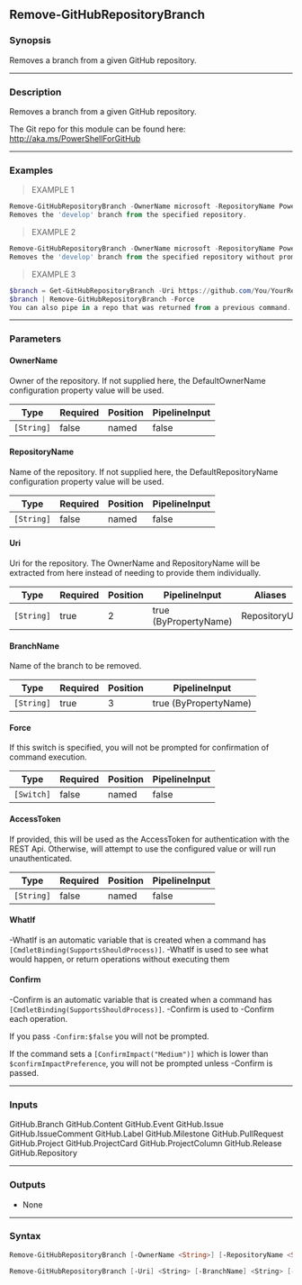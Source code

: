 Remove-GitHubRepositoryBranch
-----------------------------

### Synopsis
Removes a branch from a given GitHub repository.

---

### Description

Removes a branch from a given GitHub repository.

The Git repo for this module can be found here: http://aka.ms/PowerShellForGitHub

---

### Examples
> EXAMPLE 1

```PowerShell
Remove-GitHubRepositoryBranch -OwnerName microsoft -RepositoryName PowerShellForGitHub -BranchName develop
Removes the 'develop' branch from the specified repository.
```
> EXAMPLE 2

```PowerShell
Remove-GitHubRepositoryBranch -OwnerName microsoft -RepositoryName PowerShellForGitHub -BranchName develop -Force
Removes the 'develop' branch from the specified repository without prompting for confirmation.
```
> EXAMPLE 3

```PowerShell
$branch = Get-GitHubRepositoryBranch -Uri https://github.com/You/YourRepo -BranchName BranchToDelete
$branch | Remove-GitHubRepositoryBranch -Force
You can also pipe in a repo that was returned from a previous command.
```

---

### Parameters
#### **OwnerName**
Owner of the repository.
If not supplied here, the DefaultOwnerName configuration property value will be used.

|Type      |Required|Position|PipelineInput|
|----------|--------|--------|-------------|
|`[String]`|false   |named   |false        |

#### **RepositoryName**
Name of the repository.
If not supplied here, the DefaultRepositoryName configuration property value will be used.

|Type      |Required|Position|PipelineInput|
|----------|--------|--------|-------------|
|`[String]`|false   |named   |false        |

#### **Uri**
Uri for the repository.
The OwnerName and RepositoryName will be extracted from here instead of needing to provide
them individually.

|Type      |Required|Position|PipelineInput        |Aliases      |
|----------|--------|--------|---------------------|-------------|
|`[String]`|true    |2       |true (ByPropertyName)|RepositoryUrl|

#### **BranchName**
Name of the branch to be removed.

|Type      |Required|Position|PipelineInput        |
|----------|--------|--------|---------------------|
|`[String]`|true    |3       |true (ByPropertyName)|

#### **Force**
If this switch is specified, you will not be prompted for confirmation of command execution.

|Type      |Required|Position|PipelineInput|
|----------|--------|--------|-------------|
|`[Switch]`|false   |named   |false        |

#### **AccessToken**
If provided, this will be used as the AccessToken for authentication with the
REST Api.  Otherwise, will attempt to use the configured value or will run unauthenticated.

|Type      |Required|Position|PipelineInput|
|----------|--------|--------|-------------|
|`[String]`|false   |named   |false        |

#### **WhatIf**
-WhatIf is an automatic variable that is created when a command has ```[CmdletBinding(SupportsShouldProcess)]```.
-WhatIf is used to see what would happen, or return operations without executing them
#### **Confirm**
-Confirm is an automatic variable that is created when a command has ```[CmdletBinding(SupportsShouldProcess)]```.
-Confirm is used to -Confirm each operation.

If you pass ```-Confirm:$false``` you will not be prompted.

If the command sets a ```[ConfirmImpact("Medium")]``` which is lower than ```$confirmImpactPreference```, you will not be prompted unless -Confirm is passed.

---

### Inputs
GitHub.Branch
GitHub.Content
GitHub.Event
GitHub.Issue
GitHub.IssueComment
GitHub.Label
GitHub.Milestone
GitHub.PullRequest
GitHub.Project
GitHub.ProjectCard
GitHub.ProjectColumn
GitHub.Release
GitHub.Repository

---

### Outputs
* None

---

### Syntax
```PowerShell
Remove-GitHubRepositoryBranch [-OwnerName <String>] [-RepositoryName <String>] [-BranchName] <String> [-Force] [-AccessToken <String>] [-WhatIf] [-Confirm] [<CommonParameters>]
```
```PowerShell
Remove-GitHubRepositoryBranch [-Uri] <String> [-BranchName] <String> [-Force] [-AccessToken <String>] [-WhatIf] [-Confirm] [<CommonParameters>]
```
